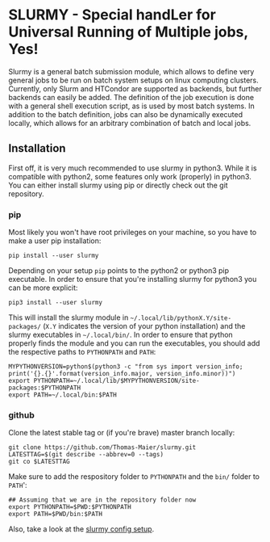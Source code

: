 # SLURMY - Special handLer for Universal Running of Multiple jobs, Yes!

Slurmy is a general batch submission module, which allows to define very general jobs to be run on batch system setups on linux computing clusters. Currently, only Slurm and HTCondor are supported as backends, but further backends can easily be added. The definition of the job execution is done with a general shell execution script, as is used by most batch systems. In addition to the batch definition, jobs can also be dynamically executed locally, which allows for an arbitrary combination of batch and local jobs.

## Installation

First off, it is very much recommended to use slurmy in python3. While it is compatible with python2, some features only work (properly) in python3. You can either install slurmy using pip or directly check out the git repository.

### pip

Most likely you won't have root privileges on your machine, so you have to make a user pip installation:

```shell
pip install --user slurmy
```
Depending on your setup `pip` points to the python2 or python3 pip executable. In order to ensure that you're installing slurmy for python3 you can be more explicit:
```shell
pip3 install --user slurmy
```

This will install the slurmy module in `~/.local/lib/pythonX.Y/site-packages/` (`X.Y` indicates the version of your python installation) and the slurmy executables in `~/.local/bin/`. In order to ensure that python properly finds the module and you can run the executables, you should add the respective paths to `PYTHONPATH` and `PATH`:

```shell
MYPYTHONVERSION=python$(python3 -c "from sys import version_info; print('{}.{}'.format(version_info.major, version_info.minor))")
export PYTHONPATH=~/.local/lib/$MYPYTHONVERSION/site-packages:$PYTHONPATH
export PATH=~/.local/bin:$PATH
```

### github

Clone the latest stable tag or (if you're brave) master branch locally:

```shell
git clone https://github.com/Thomas-Maier/slurmy.git
LATESTTAG=$(git describe --abbrev=0 --tags)
git co $LATESTTAG
```

Make sure to add the respository folder to `PYTHONPATH` and the `bin/` folder to `PATH`':

```shell
## Assuming that we are in the repository folder now
export PYTHONPATH=$PWD:$PYTHONPATH
export PATH=$PWD/bin:$PATH
```

Also, take a look at the [slurmy config setup](howto.md#slurmyconfig).
